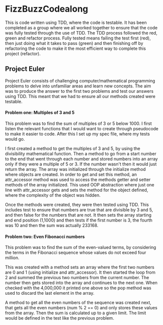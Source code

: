# FizzBuzzCodealong

This is code written using TDD, where the code is testable. It has been completed as a group where we all worked together to ensure that the code was fully tested through the use of TDD. The TDD process followed the red, green and refactor process. Fully tested means failing the test first (red), then just doing what it takes to pass (green) and then finishing off by refactoring the code to make it the most efficient way to complete this project (refactor).

## Project Euler

Project Euler consists of challenging computer/mathematical programming problems to delve into unfamiliar areas and learn new concepts. The aim was to produce the answer to the first two problems and test our answers using TDD. This meant that we had to ensure all our methods created were testable.

#### Problem one: Multiples of 3 and 5

This problem was to find the sum of multiples of 3 or 5 below 1000. I first listen the relevant functions that I would want to create through pseudocode to make it easier to code. After this I set up my spec file, where my tests would go.

I first created a method to get the multiples of 3 and 5, by using the divisibility mathematical function. Then a method to go from a start number to the end that went through each number and stored numbers into an array only if they were a multiple of 5 or 3. If the number wasn't then it would just return the array. The array was initialized through the initialize method where objects are created. In order to get and set this method, an attr_accessor method was used to access the methods getter and setter methods of the array initialized. This used OOP abstraction where just one line with attr_accessor gets and sets the method for the object defined, where the complexity of the object was hidden.

Once the methods were created, they were then tested using TDD. This includes test to ensure that numbers are true that are divisible by 3 and 5, and then false for the numbers that are not. It then sets the array starting and end position (1,1000) and then tests if the first number is 3, the fourth was 10 and then the sum was actually 233168.

#### Problem two: Even Fibonacci numbers

This problem was to find the sum of the even-valued terms, by considering the terms in the Fibonacci sequence whose values do not exceed four million.

This was created with a method sets an array where the first two numbers are 0 and 1 (using initialize and attr_accessor). It then started the loop from 2 and summed the previous two numbers from the current number. The number then gets stored into the array and continues to the next one. When checked with the 4,000,000 it printed one above so the pop method was used to discard the last element in the array.

A method to get all the even numbers of the sequence was created next, that gets all the even numbers (num % 2 == 0) and only stores these values from the array. Then the sum is calculated up to a given limit. The limit would be defined in the test like the previous problem. 
